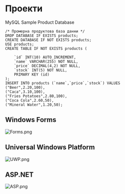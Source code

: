 # Проекти

MySQL Sample Product Database
```
/* Промерна продуктова база данни */
DROP DATABASE IF EXISTS products;
CREATE DATABASE IF NOT EXISTS products;
USE products;
CREATE TABLE IF NOT EXISTS products (

    `id` INT(10) AUTO_INCREMENT,
    `name` VARCHAR(255) NOT NULL,
    `price` DECIMAL(4,2) NOT NULL,
    `stock` INT(5) NOT NULL,
    PRIMARY KEY (id)
);
INSERT INTO products (`name`,`price`,`stock`) VALUES 
("Beer",2.20,100),
("Caca",3.10,100),
("Fries Potatoes",2.80,100),
("Coca Cola",2.60,50),
("Mineral Water",1.20,50);
```

## Windows Forms
![Forms.png](Forms)

## Universal Windows Platform
![UWP.png](UWP)

## ASP.NET
![ASP.png](ASP)